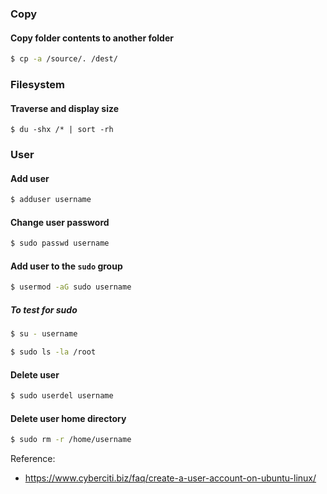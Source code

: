 ### Copy
#### Copy folder contents to another folder
```bash
$ cp -a /source/. /dest/
```

### Filesystem
#### Traverse and display size
```
$ du -shx /* | sort -rh
```

### User
#### Add user
```bash
$ adduser username
```
#### Change user password
```bash
$ sudo passwd username
```
#### Add user to the `sudo` group
```bash
$ usermod -aG sudo username
```
##### To test for sudo
```bash
$ su - username
```
```bash
$ sudo ls -la /root
```

#### Delete user
```bash
$ sudo userdel username
```
#### Delete user home directory
```bash
$ sudo rm -r /home/username
```




Reference:
- https://www.cyberciti.biz/faq/create-a-user-account-on-ubuntu-linux/
